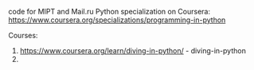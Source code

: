 
code for MIPT and Mail.ru Python specialization on Coursera:
https://www.coursera.org/specializations/programming-in-python

Courses:
1. https://www.coursera.org/learn/diving-in-python/ - diving-in-python
2. 
